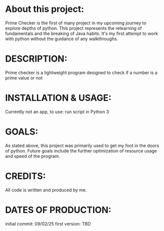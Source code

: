 <h1> About this project: </h1>     
<p>
    Prime Checker is the first of many project in my upcoming journey to explore depths of python. 
    This project represents the relearning of fundamentals and the breaking of Java habits. It's my first attempt to work with python without the guidance of any walkthroughs.
</p>

<h1>DESCRIPTION:</h1>
<p>
    Prime checker is a lightweight program designed to check if a number is a prime value or not
</p>

<h1>INSTALLATION & USAGE: </h1>    
<p>
    Currently not an app,
    to use: run script in Python 3
</p>


<h1> GOALS: </h1>    
<p>
    As stated above, this project was primarily used to get my foot in the doors of python. Future goals include the further optimization of resource usage and speed of the program. 
</p>

<h1>CREDITS:</h1>    
<p>
    All code is written and produced by me. 
</p>

<h1> DATES OF PRODUCTION: </h1>
<p>
    initial commit: 09/02/25
    first version: TBD
</p>